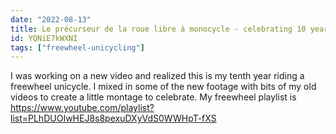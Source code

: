 ```yaml
---
date: "2022-08-13"
title: Le précurseur de la roue libre à monocycle - celebrating 10 years of freewheel unicycling
id: YQNiE7kWXNI
tags: ["freewheel-unicycling"]
---
```


I was working on a new video and realized this is my tenth year riding a freewheel unicycle. I mixed in some of the new footage with bits of my old videos to create a little montage to celebrate. My freewheel playlist is https://www.youtube.com/playlist?list=PLhDUOIwHEJ8s8pexuDXyVdS0WWHpT-fXS
